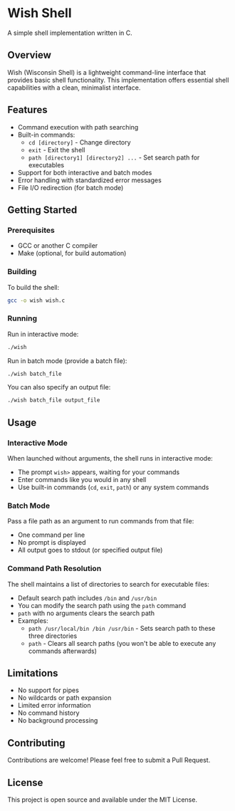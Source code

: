 # Wish Shell

A simple shell implementation written in C.

## Overview

Wish (Wisconsin Shell) is a lightweight command-line interface that provides basic shell functionality. This implementation offers essential shell capabilities with a clean, minimalist interface.

## Features

- Command execution with path searching
- Built-in commands: 
  - `cd [directory]` - Change directory
  - `exit` - Exit the shell
  - `path [directory1] [directory2] ...` - Set search path for executables
- Support for both interactive and batch modes
- Error handling with standardized error messages
- File I/O redirection (for batch mode)

## Getting Started

### Prerequisites

- GCC or another C compiler
- Make (optional, for build automation)

### Building

To build the shell:

```bash
gcc -o wish wish.c
```

### Running

Run in interactive mode:

```bash
./wish
```

Run in batch mode (provide a batch file):

```bash
./wish batch_file
```

You can also specify an output file:

```bash
./wish batch_file output_file
```

## Usage

### Interactive Mode

When launched without arguments, the shell runs in interactive mode:
- The prompt `wish>` appears, waiting for your commands
- Enter commands like you would in any shell
- Use built-in commands (`cd`, `exit`, `path`) or any system commands

### Batch Mode

Pass a file path as an argument to run commands from that file:
- One command per line
- No prompt is displayed
- All output goes to stdout (or specified output file)

### Command Path Resolution

The shell maintains a list of directories to search for executable files:
- Default search path includes `/bin` and `/usr/bin`
- You can modify the search path using the `path` command
- `path` with no arguments clears the search path
- Examples:
  - `path /usr/local/bin /bin /usr/bin` - Sets search path to these three directories
  - `path` - Clears all search paths (you won't be able to execute any commands afterwards)

## Limitations

- No support for pipes
- No wildcards or path expansion
- Limited error information
- No command history
- No background processing

## Contributing

Contributions are welcome! Please feel free to submit a Pull Request.

## License

This project is open source and available under the MIT License.